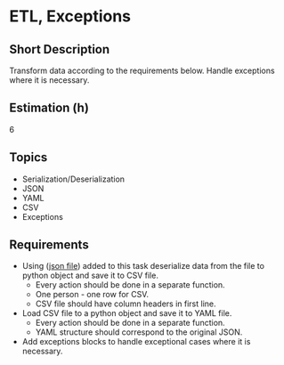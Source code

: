 # ETL, Exceptions

## Short Description

Transform data according to the requirements below. Handle exceptions where it is necessary.

## Estimation (h)

6

## Topics

* Serialization/Deserialization
* JSON
* YAML
* CSV
* Exceptions

## Requirements

* Using ([json file](./assets/persons.json)) added to this task deserialize data from the file to python object
    and save it to CSV file.
  * Every action should be done in a separate function.
  * One person - one row for CSV.
  * CSV file should have column headers in first line.
* Load CSV file to a python object and save it to YAML file.
  * Every action should be done in a separate function.
  * YAML structure should correspond to the original JSON.
* Add exceptions blocks to handle exceptional cases where it is necessary.
